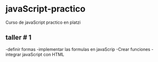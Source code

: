 # javaScript-practico
Curso de javaScript practico en platzi
## taller # 1
-definir formas
-implementar las formulas en javaScrip
-Crear funciones 
-integrar javaScript con HTML
